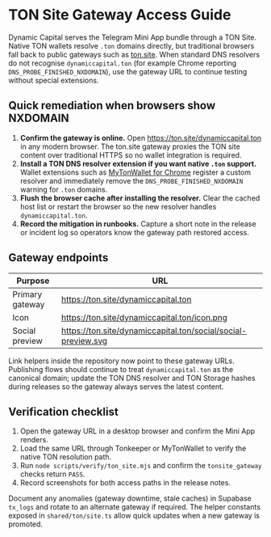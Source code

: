 # TON Site Gateway Access Guide

Dynamic Capital serves the Telegram Mini App bundle through a TON Site. Native
TON wallets resolve `.ton` domains directly, but traditional browsers fall back
to public gateways such as [ton.site](https://ton.site). When standard DNS
resolvers do not recognise `dynamiccapital.ton` (for example Chrome reporting
`DNS_PROBE_FINISHED_NXDOMAIN`), use the gateway URL to continue testing without
special extensions.

## Quick remediation when browsers show NXDOMAIN

1. **Confirm the gateway is online.** Open <https://ton.site/dynamiccapital.ton>
   in any modern browser. The ton.site gateway proxies the TON site content over
   traditional HTTPS so no wallet integration is required.
2. **Install a TON DNS resolver extension if you want native `.ton` support.**
   Wallet extensions such as
   [MyTonWallet for Chrome](https://chromewebstore.google.com/detail/mytonwallet/abogkplpencnmaiffledhjgobkeeflka)
   register a custom resolver and immediately remove the
   `DNS_PROBE_FINISHED_NXDOMAIN` warning for `.ton` domains.
3. **Flush the browser cache after installing the resolver.** Clear the cached
   host list or restart the browser so the new resolver handles
   `dynamiccapital.ton`.
4. **Record the mitigation in runbooks.** Capture a short note in the release or
   incident log so operators know the gateway path restored access.

## Gateway endpoints

| Purpose         | URL                                                           |
| --------------- | ------------------------------------------------------------- |
| Primary gateway | https://ton.site/dynamiccapital.ton                           |
| Icon            | https://ton.site/dynamiccapital.ton/icon.png                  |
| Social preview  | https://ton.site/dynamiccapital.ton/social/social-preview.svg |

Link helpers inside the repository now point to these gateway URLs. Publishing
flows should continue to treat `dynamiccapital.ton` as the canonical domain;
update the TON DNS resolver and TON Storage hashes during releases so the
gateway always serves the latest content.

## Verification checklist

1. Open the gateway URL in a desktop browser and confirm the Mini App renders.
2. Load the same URL through Tonkeeper or MyTonWallet to verify the native TON
   resolution path.
3. Run `node scripts/verify/ton_site.mjs` and confirm the `tonsite_gateway`
   checks return `PASS`.
4. Record screenshots for both access paths in the release notes.

Document any anomalies (gateway downtime, stale caches) in Supabase `tx_logs`
and rotate to an alternate gateway if required. The helper constants exposed in
`shared/ton/site.ts` allow quick updates when a new gateway is promoted.
